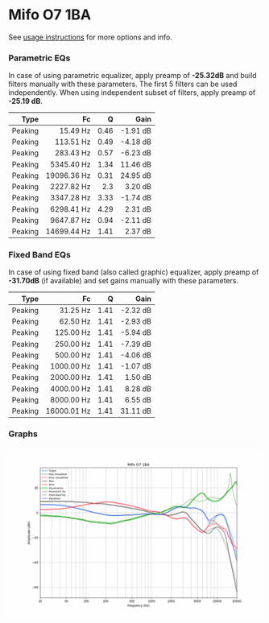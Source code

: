# Mifo O7 1BA
See [usage instructions](https://github.com/jaakkopasanen/AutoEq#usage) for more options and info.

### Parametric EQs
In case of using parametric equalizer, apply preamp of **-25.32dB** and build filters manually
with these parameters. The first 5 filters can be used independently.
When using independent subset of filters, apply preamp of **-25.19 dB**.

| Type    | Fc          |    Q | Gain     |
|--------:|------------:|-----:|---------:|
| Peaking | 15.49 Hz    | 0.46 | -1.91 dB |
| Peaking | 113.51 Hz   | 0.49 | -4.18 dB |
| Peaking | 283.43 Hz   | 0.57 | -6.23 dB |
| Peaking | 5345.40 Hz  | 1.34 | 11.46 dB |
| Peaking | 19096.36 Hz | 0.31 | 24.95 dB |
| Peaking | 2227.82 Hz  | 2.3  | 3.20 dB  |
| Peaking | 3347.28 Hz  | 3.33 | -1.74 dB |
| Peaking | 6298.41 Hz  | 4.29 | 2.31 dB  |
| Peaking | 9647.87 Hz  | 0.94 | -2.11 dB |
| Peaking | 14699.44 Hz | 1.41 | 2.37 dB  |

### Fixed Band EQs
In case of using fixed band (also called graphic) equalizer, apply preamp of **-31.70dB**
(if available) and set gains manually with these parameters.

| Type    | Fc          |    Q | Gain     |
|--------:|------------:|-----:|---------:|
| Peaking | 31.25 Hz    | 1.41 | -2.32 dB |
| Peaking | 62.50 Hz    | 1.41 | -2.93 dB |
| Peaking | 125.00 Hz   | 1.41 | -5.94 dB |
| Peaking | 250.00 Hz   | 1.41 | -7.39 dB |
| Peaking | 500.00 Hz   | 1.41 | -4.06 dB |
| Peaking | 1000.00 Hz  | 1.41 | -1.07 dB |
| Peaking | 2000.00 Hz  | 1.41 | 1.50 dB  |
| Peaking | 4000.00 Hz  | 1.41 | 8.28 dB  |
| Peaking | 8000.00 Hz  | 1.41 | 6.55 dB  |
| Peaking | 16000.01 Hz | 1.41 | 31.11 dB |

### Graphs
![](./Mifo%20O7%201BA.png)